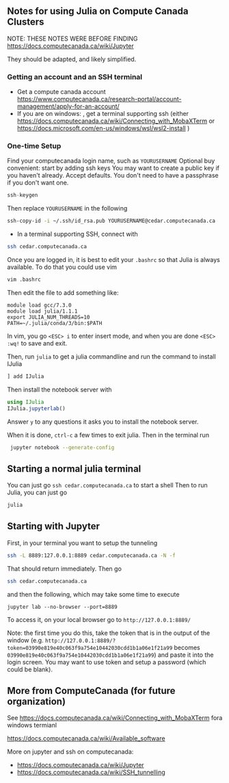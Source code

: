 ## Notes for using Julia on Compute Canada Clusters
NOTE: THESE NOTES WERE BEFORE FINDING https://docs.computecanada.ca/wiki/Jupyter

They should be adapted, and likely simplified.

### Getting an account and an SSH terminal
- Get a compute canada account https://www.computecanada.ca/research-portal/account-management/apply-for-an-account/
- If you are on windows: , get a terminal supporting ssh (either https://docs.computecanada.ca/wiki/Connecting_with_MobaXTerm or https://docs.microsoft.com/en-us/windows/wsl/wsl2-install )


### One-time Setup
Find your computecanada login name, such as `YOURUSERNAME`
Optional buy convenient: start by adding ssh keys
You may want to create a public key if you haven't already.  Accept defaults.  You don't need to have a passphrase if you don't want one.
```julia
ssh-keygen 
```

Then replace `YOURUSERNAME` in the following
```bash
ssh-copy-id -i ~/.ssh/id_rsa.pub YOURUSERNAME@cedar.computecanada.ca
```

- In a terminal supporting SSH, connect with
```bash
ssh cedar.computecanada.ca
```

Once you are logged in, it is best to edit your `.bashrc` so that Julia is always available.  To do that you could use vim
```bash
vim .bashrc
```
Then edit the file to add something like:
```
module load gcc/7.3.0
module load julia/1.1.1
export JULIA_NUM_THREADS=10
PATH=~/.julia/conda/3/bin:$PATH
```
In vim, you go `<ESC> i` to enter insert mode, and when you are done `<ESC> :wq!` to save and exit.

Then, run `julia` to get a julia commandline and run the command to install IJulia
```julia
] add IJulia
```
Then install the notebook server with
```julia
using IJulia
IJulia.jupyterlab()
```
Answer `y` to any questions it asks you to install the notebook server.

When it is done, `ctrl-c` a few times to exit julia.  Then in the terminal run
```bash
 jupyter notebook --generate-config
 ```

## Starting a normal julia terminal
You can just go `ssh cedar.computecanada.ca` to start a shell
Then to run Julia, you can just go
```bash
julia
```

## Starting with Jupyter
First, in your terminal you want to setup the tunneling
```bash
ssh -L 8889:127.0.0.1:8889 cedar.computecanada.ca -N -f
```
That should return immediately.  Then go 
```bash
ssh cedar.computecanada.ca
```
and then the following, which may take some time to execute
```
jupyter lab --no-browser --port=8889
```

To access it, on your local browser go to `http://127.0.0.1:8889/`

Note: the first time you do this, take the token that is in the output of the window (e.g. `http://127.0.0.1:8889/?token=03990e819e40c063f9a754e10442030cdd1b1a06e1f21a99` becomes `03990e819e40c063f9a754e10442030cdd1b1a06e1f21a99`) and paste it into the login screen.  You may want to use token and setup a password (which could be blank).


## More from ComputeCanada  (for future organization)
See https://docs.computecanada.ca/wiki/Connecting_with_MobaXTerm fora  windows termianl


https://docs.computecanada.ca/wiki/Available_software

More on jupyter and ssh on computecanada:
- https://docs.computecanada.ca/wiki/Jupyter
- https://docs.computecanada.ca/wiki/SSH_tunnelling
